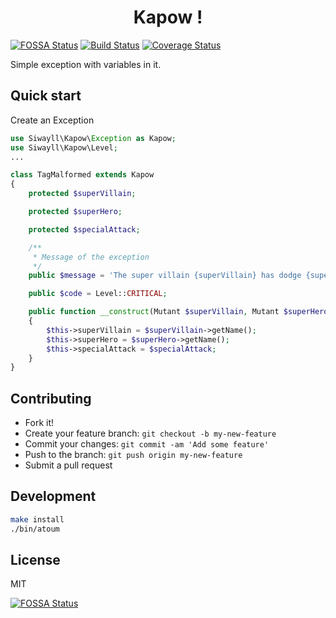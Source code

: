 <h1 align="center">
Kapow !
</h1>

[![FOSSA Status](https://app.fossa.io/api/projects/git%2Bgithub.com%2FSiwayll%2Fkapow.svg?type=shield)](https://app.fossa.io/projects/git%2Bgithub.com%2FSiwayll%2Fkapow?ref=badge_shield)
[![Build Status](https://travis-ci.org/Siwayll/kapow.svg?branch=master)](https://travis-ci.org/Siwayll/kapow)
[![Coverage Status](https://coveralls.io/repos/github/Siwayll/kapow/badge.svg?branch=master)](https://coveralls.io/github/Siwayll/kapow?branch=master)

Simple exception with variables in it.

## Quick start
Create an Exception

```php
use Siwayll\Kapow\Exception as Kapow;
use Siwayll\Kapow\Level;
...

class TagMalformed extends Kapow
{
    protected $superVillain;

    protected $superHero;

    protected $specialAttack;

    /**
     * Message of the exception
     */
    public $message = 'The super villain {superVillain} has dodge {superHero} super hero special attack {specialAttack}';

    public $code = Level::CRITICAL;

    public function __construct(Mutant $superVillain, Mutant $superHero, string $specialAttack)
    {
        $this->superVillain = $superVillain->getName();
        $this->superHero = $superHero->getName();
        $this->specialAttack = $specialAttack;
    }
}
```

## Contributing

- Fork it!
- Create your feature branch: `git checkout -b my-new-feature`
- Commit your changes: `git commit -am 'Add some feature'`
- Push to the branch: `git push origin my-new-feature`
- Submit a pull request


## Development

```bash
make install
./bin/atoum
```

## License

MIT


[![FOSSA Status](https://app.fossa.io/api/projects/git%2Bgithub.com%2FSiwayll%2Fkapow.svg?type=large)](https://app.fossa.io/projects/git%2Bgithub.com%2FSiwayll%2Fkapow?ref=badge_large)
